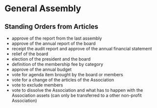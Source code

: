 # General Assembly

## Standing Orders from Articles
- approve of the report from the last assembly
- approve of the annual report of the board
- receipt the audit report and approve of the annual financial statement
- relief of the board
- election of the president and the board
- definition of the membership fee by category
- approve of the annual budget
- vote for agenda item brought by the board or members
- vote for a change of the articles of the Association
- vote to exclude members
- vote to dissolve the Association and what has to happen with the Association assets (can only be transferred to a other non-profit Association)